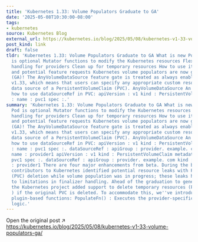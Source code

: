 ```yaml
---
title: 'Kubernetes 1.33: Volume Populators Graduate to GA'
date: '2025-05-08T10:30:00-08:00'
tags:
- kubernetes
source: Kubernetes Blog
external_url: https://kubernetes.io/blog/2025/05/08/kubernetes-v1-33-volume-populators-ga/
post_kind: link
draft: false
tldr: 'Kubernetes 1.33: Volume Populators Graduate to GA What is new Populator Pod
  is optional Mutator functions to modify the Kubernetes resources Flexible metric
  handling for providers Clean up for temporary resources How to use it Future directions
  and potential feature requests Kubernetes volume populators are now generally available
  (GA)! The AnyVolumeDataSource feature gate is treated as always enabled for Kubernetes
  v1.33, which means that users can specify any appropriate custom resource as the
  data source of a PersistentVolumeClaim (PVC). AnyVolumeDataSource An example of
  how to use dataSourceRef in PVC: apiVersion : v1 kind : PersistentVolumeClaim metadata
  : name : pvc1 spec :.'
summary: 'Kubernetes 1.33: Volume Populators Graduate to GA What is new Populator
  Pod is optional Mutator functions to modify the Kubernetes resources Flexible metric
  handling for providers Clean up for temporary resources How to use it Future directions
  and potential feature requests Kubernetes volume populators are now generally available
  (GA)! The AnyVolumeDataSource feature gate is treated as always enabled for Kubernetes
  v1.33, which means that users can specify any appropriate custom resource as the
  data source of a PersistentVolumeClaim (PVC). AnyVolumeDataSource An example of
  how to use dataSourceRef in PVC: apiVersion : v1 kind : PersistentVolumeClaim metadata
  : name : pvc1 spec :. dataSourceRef : apiGroup : provider. example. com kind : Provider
  name : provider1 apiVersion : v1 kind : PersistentVolumeClaim metadata : name :
  pvc1 spec :. dataSourceRef : apiGroup : provider. example. com kind : Provider name
  : provider1 There are four major enhancements from beta. During the beta phase,
  contributors to Kubernetes identified potential resource leaks with PersistentVolumeClaim
  (PVC) deletion while volume population was in progress; these leaks happened due
  to limitations in finalizer handling. Ahead of the graduation to general availability,
  the Kubernetes project added support to delete temporary resources (PVC prime, etc.
  ) if the original PVC is deleted. To accommodate this, we''ve introduced three new
  plugin-based functions: PopulateFn() : Executes the provider-specific data population
  logic.'
---
```

Open the original post ↗ https://kubernetes.io/blog/2025/05/08/kubernetes-v1-33-volume-populators-ga/
